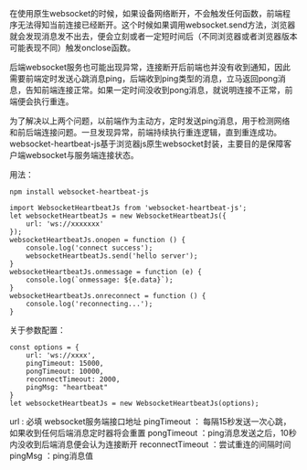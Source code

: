在使用原生websocket的时候，如果设备网络断开，不会触发任何函数，前端程序无法得知当前连接已经断开。这个时候如果调用websocket.send方法，浏览器就会发现消息发不出去，便会立刻或者一定短时间后（不同浏览器或者浏览器版本可能表现不同）触发onclose函数。

后端websocket服务也可能出现异常，连接断开后前端也并没有收到通知，因此需要前端定时发送心跳消息ping，后端收到ping类型的消息，立马返回pong消息，告知前端连接正常。如果一定时间没收到pong消息，就说明连接不正常，前端便会执行重连。

为了解决以上两个问题，以前端作为主动方，定时发送ping消息，用于检测网络和前后端连接问题。一旦发现异常，前端持续执行重连逻辑，直到重连成功。
websocket-heartbeat-js基于浏览器js原生websocket封装，主要目的是保障客户端websocket与服务端连接状态。

用法：
```
npm install websocket-heartbeat-js

import WebsocketHeartbeatJs from 'websocket-heartbeat-js';
let websocketHeartbeatJs = new WebsocketHeartbeatJs({
    url: 'ws://xxxxxxx'
});
websocketHeartbeatJs.onopen = function () {
    console.log('connect success');
    websocketHeartbeatJs.send('hello server');
}
websocketHeartbeatJs.onmessage = function (e) {
    console.log(`onmessage: ${e.data}`);
}
websocketHeartbeatJs.onreconnect = function () {
    console.log('reconnecting...');
}

```
关于参数配置：
```
const options = {
    url: 'ws://xxxx',
    pingTimeout: 15000, 
    pongTimeout: 10000, 
    reconnectTimeout: 2000,
    pingMsg: "heartbeat"
}
let websocketHeartbeatJs = new WebsocketHeartbeatJs(options);

```
url : 必填  websocket服务端接口地址
pingTimeout ： 每隔15秒发送一次心跳，如果收到任何后端消息定时器将会重置
pongTimeout ：ping消息发送之后，10秒内没收到后端消息便会认为连接断开
reconnectTimeout ：尝试重连的间隔时间
pingMsg ：ping消息值